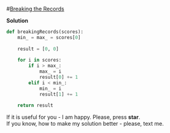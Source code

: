 #[Breaking the Records](https://www.hackerrank.com/challenges/breaking-best-and-worst-records/problem)

**Solution**
<br>
```python
def breakingRecords(scores):
    min_ = max_ = scores[0]
    
    result = [0, 0]
    
    for i in scores:
        if i > max_:
            max_ = i
            result[0] += 1
        elif i < min_:
            min_ = i
            result[1] += 1
            
    return result
```

If it is useful for you - I am happy. Please, press **star**.
<br>
If you know, how to make my solution better - please, text me.
